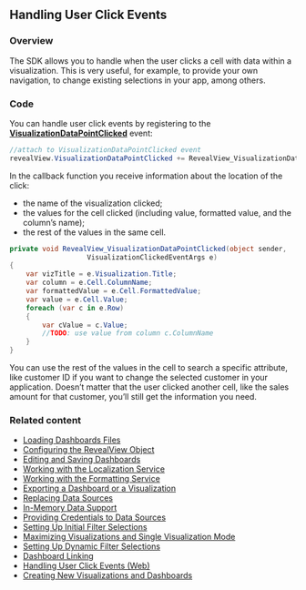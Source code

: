 ## Handling User Click Events

### Overview

The SDK allows you to handle when the user clicks a cell with data within a visualization. This is very useful, for example, to provide your own navigation, to change existing selections in your app, among others.

### Code

You can handle user click events by registering to the
[**VisualizationDataPointClicked**](rvui.wpf~infragistics.sdk.revealview~visualizationdatapointclicked_ev) event:

``` csharp
//attach to VisualizationDataPointClicked event
revealView.VisualizationDataPointClicked += RevealView_VisualizationDataPointClicked;
```

In the callback function you receive information about the location of the click:
  - the name of the visualization clicked;
  - the values for the cell clicked (including value, formatted value, and the column’s name);
  - the rest of the values in the same cell.

<!-- end list -->

``` csharp
private void RevealView_VisualizationDataPointClicked(object sender,
                   VisualizationClickedEventArgs e)
{
    var vizTitle = e.Visualization.Title;
    var column = e.Cell.ColumnName;
    var formattedValue = e.Cell.FormattedValue;
    var value = e.Cell.Value;
    foreach (var c in e.Row)
    {
        var cValue = c.Value;
        //TODO: use value from column c.ColumnName
    }
}
```

You can use the rest of the values in the cell to search a specific attribute, like customer ID if you want to change the selected customer in your application. Doesn’t matter that the user clicked another cell, like the sales amount for that customer, you’ll still get the information you need.

### Related content

  - [Loading Dashboards Files](loading-dashboards-desktop.md)
  - [Configuring the RevealView Object](configuring-revealview-desktop.md)
  - [Editing and Saving Dashboards](editing-saving-dashboards-desktop.md)
  - [Working with the Localization Service](localization-service-desktop.md)
  - [Working with the Formatting Service](formatting-service-desktop.md)
  - [Exporting a Dashboard or a Visualization](exporting-dashboard-visualization-desktop.md)
  - [Replacing Data Sources](replacing-data-sources-desktop.md)
  - [In-Memory Data Support](in-memory-data-desktop.md)
  - [Providing Credentials to Data Sources](providing-credentials-datasources-desktop.md)
  - [Setting Up Initial Filter Selections](setting-initial-filters-desktop.md)
  - [Maximizing Visualizations and Single Visualization Mode](maximizing-visualizations-desktop.md)
  - [Setting Up Dynamic Filter Selections](setting-dynamic-filters-desktop.md)
  - [Dashboard Linking](dashboard-linking-desktop.md)
  - [Handling User Click Events (Web)](../../web-sdk/using-the-client-sdk/handling-click-events-client-web.md)
  - [Creating New Visualizations and Dashboards](creating-visualizations-dashboards-desktop.md)

